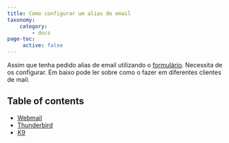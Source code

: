 ```yaml
---
title: Como configurar um alias de email
taxonomy:
    category:
        - docs
page-toc:
     active: false
---
```


Assim que tenha pedido alias de email utilizando o [formulário](https://disroot.org/forms/alias-request-form). Necessita de os configurar. Em baixo pode ler sobre como o fazer em diferentes clientes de mail.

## Table of contents
- [Webmail](webmail/)
- [Thunderbird](thunderbird/)
- [K9](k9/)
